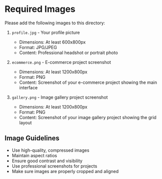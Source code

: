 # Required Images

Please add the following images to this directory:

1. `profile.jpg` - Your profile picture
   - Dimensions: At least 600x800px
   - Format: JPG/JPEG
   - Content: Professional headshot or portrait photo

2. `ecommerce.png` - E-commerce project screenshot
   - Dimensions: At least 1200x800px
   - Format: PNG
   - Content: Screenshot of your e-commerce project showing the main interface

3. `gallery.png` - Image gallery project screenshot
   - Dimensions: At least 1200x800px
   - Format: PNG
   - Content: Screenshot of your image gallery project showing the grid layout

## Image Guidelines

- Use high-quality, compressed images
- Maintain aspect ratios
- Ensure good contrast and visibility
- Use professional screenshots for projects
- Make sure images are properly cropped and aligned 